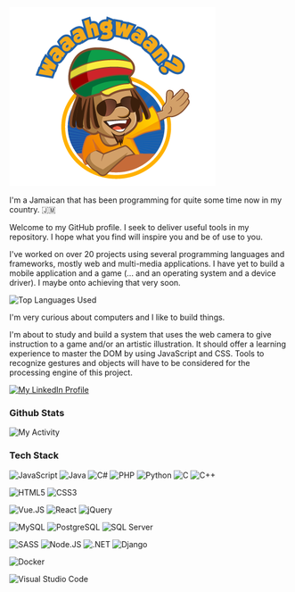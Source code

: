 ![Dread: Wah Gwaan?](./.attachments/wah-gwaan.png)

I'm a Jamaican that has been programming for quite some time now in my country. :jamaica:

Welcome to my GitHub profile. I seek to deliver useful tools in my repository. I hope what you find will inspire you and be of use to you.

I've worked on over 20 projects using several programming languages and frameworks, mostly web and multi-media applications. I have yet to build a mobile application and a game (... and an operating system and a device driver). I maybe onto achieving that very soon.

<img src="https://github-readme-stats.vercel.app/api/top-langs/?username=dayton-outar" alt="Top Languages Used" />

I'm very curious about computers and I like to build things.

I'm about to study and build a system that uses the web camera to give instruction to a game and/or an artistic illustration. It should offer a learning experience to master the DOM by using JavaScript and CSS. Tools to recognize gestures and objects will have to be considered for the processing engine of this project.

<!--
**dayton-outar/dayton-outar** is a ✨ _special_ ✨ repository because its `README.md` (this file) appears on your GitHub profile.

Here are some ideas to get you started:

- 🔭 I’m currently working on ...
- 🌱 I’m currently learning ...
- 👯 I’m looking to collaborate on ...
- 🤔 I’m looking for help with ...
- 💬 Ask me about ...
- 📫 How to reach me: ...
- 😄 Pronouns: ...
- ⚡ Fun fact: ...
-->

[![My LinkedIn Profile](https://img.shields.io/badge/LinkedIn-0077B5?style=for-the-badge&logo=linkedin&logoColor=white)](https://www.linkedin.com/in/dayton-outar-a4758143/)

### Github Stats

<img src="https://github-readme-stats.vercel.app/api?username=dayton-outar&show_icons=true" alt="My Activity" />

### Tech Stack

![JavaScript](https://img.shields.io/badge/JavaScript-F7DF1E?style=for-the-badge&logo=javascript&logoColor=black) ![Java](https://img.shields.io/badge/Java-ED8B00?style=for-the-badge&logo=java&logoColor=white) ![C#](https://img.shields.io/badge/C%23-239120?style=for-the-badge&logo=c-sharp&logoColor=white) ![PHP](https://img.shields.io/badge/PHP-777BB4?style=for-the-badge&logo=php&logoColor=white) ![Python](https://img.shields.io/badge/Python-3776AB?style=for-the-badge&logo=python&logoColor=white) ![C](https://img.shields.io/badge/C-00599C?style=for-the-badge&logo=c&logoColor=white) ![C++](https://img.shields.io/badge/C%2B%2B-00599C?style=for-the-badge&logo=c%2B%2B&logoColor=white)

![HTML5](https://img.shields.io/badge/HTML5-E34F26?style=for-the-badge&logo=html5&logoColor=white) ![CSS3](https://img.shields.io/badge/CSS3-1572B6?style=for-the-badge&logo=css3&logoColor=white)

![Vue.JS](https://img.shields.io/badge/Vue.js-35495E?style=for-the-badge&logo=vue-dot-js&logoColor=4FC08D) ![React](https://img.shields.io/badge/React-20232A?style=for-the-badge&logo=react&logoColor=61DAFB) ![jQuery](https://img.shields.io/badge/jQuery-0769AD?style=for-the-badge&logo=jquery&logoColor=white)

![MySQL](https://img.shields.io/badge/MySQL-00000F?style=for-the-badge&logo=mysql&logoColor=white) ![PostgreSQL](https://img.shields.io/badge/PostgreSQL-316192?style=for-the-badge&logo=postgresql&logoColor=white) ![SQL Server](https://img.shields.io/badge/Microsoft%20SQL%20Sever-CC2927?style=for-the-badge&logo=microsoft%20sql%20server&logoColor=white)

![SASS](https://img.shields.io/badge/Sass-CC6699?style=for-the-badge&logo=sass&logoColor=white) ![Node.JS](https://img.shields.io/badge/Node.js-43853D?style=for-the-badge&logo=node-dot-js&logoColor=white) ![.NET](https://img.shields.io/badge/.NET-5C2D91?style=for-the-badge&logo=dot-net&logoColor=white) ![Django](https://img.shields.io/badge/Django-092E20?style=for-the-badge&logo=django&logoColor=green)

![Docker](https://img.shields.io/badge/Docker-2CA5E0?style=for-the-badge&logo=docker&logoColor=white)

![Visual Studio Code](https://img.shields.io/badge/Visual_Studio_Code-0078D4?style=for-the-badge&logo=visual%20studio%20code&logoColor=white)
